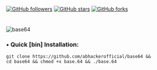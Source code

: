 [![GitHub followers](https://img.shields.io/github/followers/abhackerofficial.svg?style=social)](https://github.com/abhackerofficial)
[![GitHub stars](https://img.shields.io/github/stars/abhackerofficial/base64.svg?style=social)](https://github.com/abhackerofficial)
[![GitHub forks](https://img.shields.io/github/forks/abhackerofficial/base64.svg?style=social)](https://github.com/abhackerofficial)
#

![base64](https://user-images.githubusercontent.com/63346676/84689658-eb701800-af5e-11ea-8cdd-aeb7e9825cca.jpg)
### • Quick [bin] Installation:

```
git clone https://github.com/abhackerofficial/base64 &&
cd base64 && chmod +x base.64 && ./base.64
